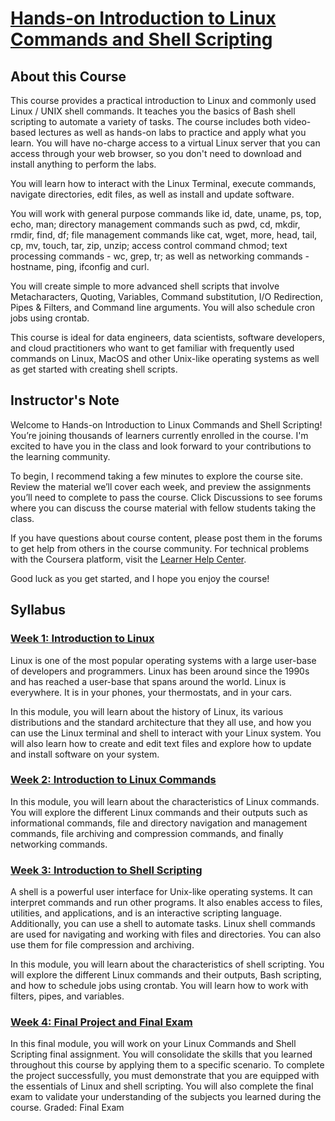 # [Hands-on Introduction to Linux Commands and Shell Scripting](https://www.coursera.org/learn/hands-on-introduction-to-linux-commands-and-shell-scripting/home/welcome)

## About this Course
This course provides a practical introduction to Linux and commonly used Linux / UNIX shell commands.  It teaches you the basics of Bash shell scripting to automate a variety of tasks. The course includes both video-based lectures as well as hands-on labs to practice and apply what you learn. You will have no-charge access to a virtual Linux server that you can access through your web browser, so you don't need to download and install anything to perform the labs.

You will learn how to interact with the Linux Terminal, execute commands, navigate directories, edit files, as well as install and update software.

You will work with general purpose commands like id, date, uname, ps, top, echo, man; directory management commands such as pwd, cd, mkdir, rmdir, find, df; file management commands like cat, wget, more, head, tail, cp, mv, touch, tar, zip, unzip; access control command chmod; text processing commands - wc, grep, tr; as well as networking commands - hostname, ping, ifconfig and curl.

You will create simple to more advanced shell scripts that involve Metacharacters, Quoting, Variables, Command substitution, I/O Redirection, Pipes & Filters, and Command line arguments. You will also schedule cron jobs using crontab.

This course is ideal for data engineers, data scientists, software developers, and cloud practitioners who want to get familiar with frequently used commands on Linux, MacOS and other Unix-like operating systems as well as get started with creating shell scripts.

## Instructor's Note
Welcome to Hands-on Introduction to Linux Commands and Shell Scripting! You’re joining thousands of learners currently enrolled in the course. I'm excited to have you in the class and look forward to your contributions to the learning community.

To begin, I recommend taking a few minutes to explore the course site. Review the material we’ll cover each week, and preview the assignments you’ll need to complete to pass the course. Click Discussions to see forums where you can discuss the course material with fellow students taking the class.

If you have questions about course content, please post them in the forums to get help from others in the course community. For technical problems with the Coursera platform, visit the [Learner Help Center](http://learner.coursera.help/).

Good luck as you get started, and I hope you enjoy the course!

## Syllabus
### [**Week 1:** Introduction to Linux](./Week1/README.md)
Linux is one of the most popular operating systems with a large user-base of developers and programmers. Linux has been around since the 1990s and has reached a user-base that spans around the world. Linux is everywhere. It is in your phones, your thermostats, and in your cars.

In this module, you will learn about the history of Linux, its various distributions and the standard architecture that they all use, and how you can use the Linux terminal and shell to interact with your Linux system. You will also learn how to create and edit text files and explore how to update and install software on your system.

### [**Week 2:** Introduction to Linux Commands](./Week2/README.md)
In this module, you will learn about the characteristics of Linux commands. You will explore the different Linux commands and their outputs such as informational commands, file and directory navigation and management commands, file archiving and compression commands, and finally networking commands.

### [**Week 3:** Introduction to Shell Scripting](./Week3/README.md)
A shell is a powerful user interface for Unix-like operating systems. It can interpret commands and run other programs. It also enables access to files, utilities, and applications, and is an interactive scripting language. Additionally, you can use a shell to automate tasks. Linux shell commands are used for navigating and working with files and directories. You can also use them for file compression and archiving.

In this module, you will learn about the characteristics of shell scripting. You will explore the different Linux commands and their outputs, Bash scripting, and how to schedule jobs using crontab. You will learn how to work with filters, pipes, and variables.

### [**Week 4:** Final Project and Final Exam](./Week4/README.md)
In this final module, you will work on your Linux Commands and Shell Scripting final assignment. You will consolidate the skills that you learned throughout this course by applying them to a specific scenario. To complete the project successfully, you must demonstrate that you are equipped with the essentials of Linux and shell scripting. You will also complete the final exam to validate your understanding of the subjects you learned during the course.
Graded: Final Exam
